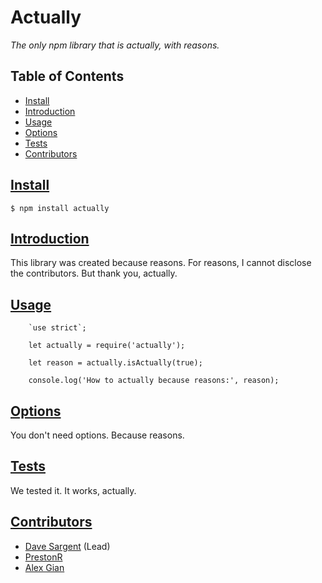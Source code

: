 # Actually
_The only npm library that is actually, with reasons._

## Table of Contents
- [Install](#install)
- [Introduction](#introduction)
- [Usage](#usage)
- [Options](#options)
- [Tests](#tests)
- [Contributors](#contributors)

## [Install](#install)
```
$ npm install actually
```

## [Introduction](#introduction)
This library was created because reasons. For reasons, I cannot disclose the contributors. But thank you, actually.

## [Usage](#usage)
```
    `use strict`;

    let actually = require('actually');

    let reason = actually.isActually(true);

    console.log('How to actually because reasons:', reason);
```
## [Options](#options)
You don't need options. Because reasons.

## [Tests](#tests)
We tested it. It works, actually.

## [Contributors](#contributors)
- [Dave Sargent](https://github.com/davidsargent) (Lead)
- [PrestonR](https://www.npmjs.com/~presenbeck)
- [Alex Gian](https://www.npmjs.com/~alexgian)
